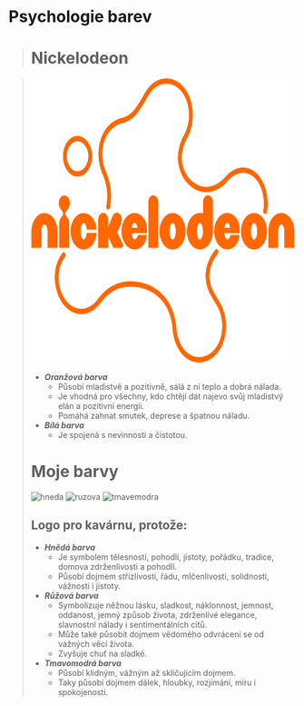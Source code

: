 # Psychologie barev
> # Nickelodeon 
>

> <img src="Nickelodeon.png" width="700" height="500">
>
> - ***Oranžová barva*** 
>     - Působí mladistvě a pozitivně, sálá z ní teplo a dobrá nálada. 
>     - Je vhodná pro všechny, kdo chtějí dát najevo svůj mladistvý elán a pozitivní energii. 
>     - Pomáhá zahnat smutek, deprese a špatnou náladu.
> - ***Bílá barva*** 
>     - Je spojená s nevinností a čistotou.
> 
>
> # Moje barvy
> ![hneda](https://placehold.co/300x300/472103/FFF)
> ![ruzova](https://placehold.co/300x300/F5A1BE/FFF)
> ![tmavemodra](https://placehold.co/300x300/1C2041/FFF)
>
> ## Logo pro kavárnu, protože:
> - ***Hnědá barva*** 
>     - Je symbolem tělesnosti, pohodlí, jistoty, pořádku, tradice, domova zdrženlivosti a pohodlí.
>     - Působí dojmem střízlivosti, řádu, mlčenlivosti, solidnosti, vážnosti i jistoty.
> - ***Růžová barva*** 
>     - Symbolizuje něžnou lásku, sladkost, náklonnost, jemnost, oddanost, jemný způsob života, zdrženlivé elegance, slavnostní nálady i sentimentálních citů.
>     - Může také působit dojmem vědomého odvrácení se od vážných věcí života.
>     - Zvyšuje chuť na sladké.
> - ***Tmavomodrá barva*** 
>     - Působí klidným, vážným až skličujícím dojmem.
>     - Taky působí dojmem dálek, hloubky, rozjímání, míru i spokojenosti.